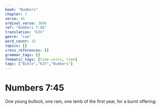 ```yaml
---
book: "Numbers"
chapter: 7
verse: 45
ordinal_verse: 3896
ref: "Numbers 7:45"
translation: "KJV"
genre: "Law"
word_count: 15
topics: []
cross_references: []
grammar_tags: []
thematic_tags: [time-units, time]
tags: ["Bible","KJV","Numbers"]
---
```


# Numbers 7:45

One young bullock, one ram, one lamb of the first year, for a burnt offering:
